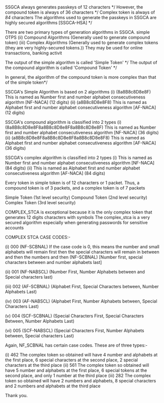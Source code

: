 SSGCA always generates passkeys of 12 characters */
However, the compound token is always of 36 characters */
Complex token is always of *84* characters
The algorithms used to generate the passkeys in SSGCA are highly secured algorithms [SSGCA-HSA] */

There are two primary types of generation algorithms in SSGCA. simple OTPS
  (ii) Compound Algorithms (Generally used to generate compound token)
  (iii) Complex Algorithms (Generally used to generate complex tokens (they are very highly-secured tokens.)) They may be used for online transactions, banking activit


The output of the simple algorithm is called 'Simple Token' */
The output of the compound algorithm is called 'Compound Token' */

In general, the algorithm of the compound token is more complex than that of the simple token*/


SSCGA's Simple Algorithm is based on 2 algorithms
  (i) (8a8B8c8D8e8F) This is named as Number first and number alphabet consecutiveness algorithm [NF-NACA] (12 digits)
  (ii) (a8B8c8D8e8F8) This is named as Alphabet first and number alphabet consecutiveness algorithm [AF-NACA] (12 digits)


SSCGA's compound algorithm is classified into 2 types
  (i) (8a8B8c8D8e8F8a8B8c8D8e8F8a8B8c8D8e8F) This is named as Number first and number alphabet consecutiveness algorithm [NF-NACA] (36 digits)
  (ii) (a8B8c8D8e8F8a8B8c8D8e8F8a8B8c8D8e8F8) This is named as Alphabet first and number alphabet consecutiveness algorithm [AF-NACA] (36 digits)


SSCGA's complex algorithm is classified into 2 types
  (i) This is named as Number first and number alphabet consecutiveness algorithm [NF-NACA] (84 digits)
  (ii) This is named as Alphabet first and number alphabet consecutiveness algorithm [AF-NACA] (84 digits)



Every token in simple token is of 12 characters or 1 packet. Thus, a compound token is of 3 packets, and a complex token is of 7 packets

Simple Token (1st level security)
   Compound Token (2nd level security)
   Complex Token (3rd level security)


COMPLEX_STCA is exceptional because it is the only complex token that generates 12 digits characters with symbols
The complex_stca is a very secured algorithm especially when generating passwords for  sensitive accounts

COMPLEX STCA CASE CODES:-


  (i) 000 (NF-SCBNAL)
  If the case code is 0, this means the number and small alphabets will remain first then the special characters will remain in between and then the numbers and then (NF-SCBNAL) [Number first, special characters between and number alphabets last]

  (ii) 001 (NF-NABSCL)
  (Number First, Number Alphabets between and Special characters last)

  (iii) 002 (AF-SCBNAL)
  (Alphabet First, Special Characters between, Number Alphabets Last)

  (iv) 003 (AF-NABSCL)
  (Alphabet First, Number Alphabets between, Special Characters Last)

  (v) 004 (SCF-SCBNAL)
  (Special Characters First, Special Characters Between, Number Alphabets Last)

  (vi) 005 (SCF-NABSCL)
  (Special Characters First, Number Alphabets between, Special characters Last)


 
   Again, NF_SCBNAL has certain case codes. These are of three types:-
   
   (i) 462
   The complex token so obtained will have 4 number and alphabets at the first place, 6 special characters at the second place, 2 special characters at the third place
   (ii) 561
   The complex token so obtained will have 5 number and alphabets at the first place, 6 special tokens at the second place, and only 1 number at the third place
   (iii) 282
   The complex token so obtained will have 2 numbers and alphabets, 8 special characters and 2 numbers and alphabets at the third place

Thank you.